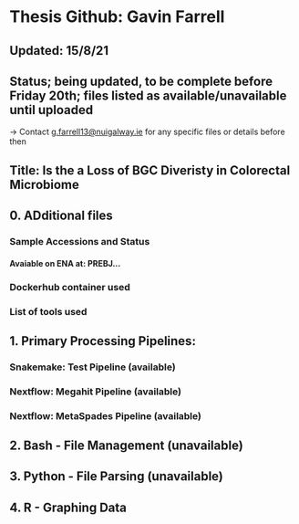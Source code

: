 # Thesis Github: Gavin Farrell
## Updated: 15/8/21 
## Status; being updated, to be complete before Friday 20th; files listed as available/unavailable until uploaded
-> Contact g.farrell13@nuigalway.ie for any specific files or details before then


## Title: Is the a Loss of BGC Diveristy in Colorectal Microbiome

## 0. ADditional files
### Sample Accessions and Status
#### Avaiable on ENA at: PREBJ...


### Dockerhub container used

### List of tools used

## 1. Primary Processing Pipelines:
### Snakemake: Test Pipeline (available)

### Nextflow: Megahit Pipeline (available)
### Nextflow: MetaSpades Pipeline (available)

## 2. Bash - File Management (unavailable)

## 3. Python - File Parsing (unavailable)

## 4. R - Graphing Data






